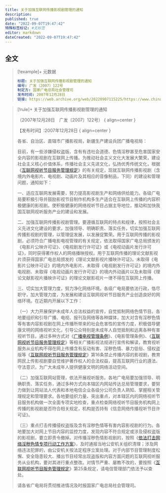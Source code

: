 ```yaml
---
title: 关于加强互联网传播影视剧管理的通知
description:
published: true
date: "2022-09-07T19:47:42"
特殊标签标记: #无标签
editor: markdown
dateCreated: "2022-09-07T19:47:42"
---
```


## 全文

> [!example]+ 元数据
>
> ```yaml
> 标题: 关于加强互联网传播影视剧管理的通知
> 编号: 广发〔2007〕122号
> 制定方: 国家广电总局社会管理司
> 发布时间: 2007年12月28日
> 链接: https://web.archive.org/web/20220907115225/https://www.chinafilm.gov.cn/chinafilm/contents/160/816.shtml
> ```

> [!rule]+ 关于加强互联网传播影视剧管理的通知
>
> （2007年12月28日　广发〔2007〕122号）
> { align=center }
>
> 【发布时间】:2007年12月28日
> { align=center }
>
> 各省、自治区、直辖市广播影视局，新疆生产建设兵团广播电视局：
>
> 目前，有一些涉嫌侵权盗版、含有有违社会道德、色情淫秽甚至危害国家安全内容的影视剧在互联网上传播。为推动社会主义文化大发展大繁荣，建设社会主义核心价值体系，传播社会主义先进文化，弘扬优秀传统文化，根据《[互联网视听节目服务管理规定][]》的有关规定，现就互联网传播影视剧（含境内外电影片、电视剧、动画片及其相应的音像制品，下同）的建设和管理问题，通知如下：
>
> 一、适应互联网发展需要，努力提高影视剧生产和网络供给能力。各级广电局要积极引导并鼓励影视节目制作机构多生产适合在互联网上传播的内容积极健康的影视剧。使积极健康的网络视听节目占据主导地位，推动和加快我国互联网视听服务产业的建设和发展。
>
> 二、加强互联网传播影视剧管理。要遵循互联网的特点和规律，按照社会主义先进文化建设的要求，加强领导、明确职责、落实任务，切实加强互联网传播影视剧的管理，以管理促发展，以发展促繁荣。用于互联网传播的影视剧，必须符合广播电影电视管理的有关规定，依法取得国家广电总局颁发的《电影片公映许可证》、《电视剧发行许可证》或《电视动画片发行许可证》，同时获得著作权人的网络播映授权。用于互联网传播的理论文献影视片须获得国家广电总局颁发的《理论文献影视片播映许可证》。未取得《电影片公映许可证》的境内外电影片、未取得《电视剧发行许可证》的境内外电视剧、未取得《电视动画片发行许可证》的境内外动画片以及未取得《理论文献影视片播映许可证》的理论文献影视片一律不得在互联网上传播。
>
> 三、切实加大管理力度，努力净化网络环境。各级广电局要依法行政，恪尽职守，加大管理力度，为发展和建设互联网视听节目服务产业创造良好的网络环境。在近期内开展以下工作：
>
> （一）大力开展保护未成年人合法权益的宣传，自觉抵制网络色情节目。各地要组织和引导广播、电视、报刊及网络等各种媒体，加大对含有淫秽色情等有害内容影视剧在网上传播所带来的社会危害性的宣传力度，积极倡导健康文明的网络视听文化，引导公众特别是未成年人自觉抵制和远离各种有害视听节目。通过多种方式对《[广播电视管理条例][]》、《电影管理条例》、《[互联网视听节目服务管理规定][]》等相关广播影视法规进行宣传和解读，教育视听服务从业机构不得在网上传播含有反动有害、淫秽色情、暴力低俗、侵权盗版等《[互联网视听节目服务管理规定][]》第16条禁止传播内容的影视剧，教育网民上传影视剧要自觉维护著作权人的合法权益，提高互联网行业的遵法、守法意识，为广大未成年人提供健康文明的网络活动空间。
>
> （二）加强互联网站管理，依法开展视听服务。各地广电局要加强领导、明确职责、落实任务，通过多种方式向本辖区内网站传达总局管理要求，要努力做到让网站法人代表和本地电信企业各级分公司负责人熟知、掌握相关管理规定和管理要求。各地要组织力量、突出重点，对本辖区内的网络视听节目服务机构做一次全面专项实地检查，重点检查网络视听节目服务机构网上传播的影视剧是否符合相关规定，机构是否持有《信息网络传播视听节目许可证》。
>
> （三）重点打击传播侵权盗版及含有淫秽色情等有害内容影视剧的行为。各地要加大对网上节目内容的监控力度，发现内容不符合规定或涉及侵权盗版的影视剧，要立即责令撤掉。对传播淫秽色情影视剧的，按照《[依法打击网络淫秽色情专项行动工作方案][]》，及时通报当地公安机关组织清理；涉及网络违法犯罪的，由公安机关按法定程序立案处理。对于内部节目管理制度松懈、安全隐患较大、播出节目经常出现盗版和内容方面问题的互联网视听服务从业机构，要对其进行重点整改。对情节严重、屡教不改的，要按照《[互联网视听节目服务管理规定][]》第25条规定，请电信管理部门依法予以查处。
>
> 请各省广电局将贯彻推进情况及时报国家广电总局社会管理司。

[互联网视听节目服务管理规定]: /rule/国家新闻出版广电总局/互联网视听节目服务管理规定.md
[广播电视管理条例]: /rule/国务院/广播电视管理条例.md
[依法打击网络淫秽色情专项行动工作方案]: /rule/信息产业部/依法打击网络淫秽色情专项行动工作方案.md
